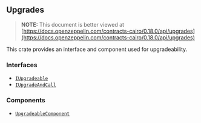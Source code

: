 ## Upgrades

> **NOTE:** This document is better viewed at [https://docs.openzeppelin.com/contracts-cairo/0.18.0/api/upgrades](https://docs.openzeppelin.com/contracts-cairo/0.18.0/api/upgrades)

This crate provides an interface and component used for upgradeability.

### Interfaces

- [`IUpgradeable`](https://docs.openzeppelin.com/contracts-cairo/0.18.0/api/upgrades#IUpgradeable)
- [`IUpgradeAndCall`](https://docs.openzeppelin.com/contracts-cairo/0.18.0/api/upgrades#IUpgradeAndCall)

### Components

- [`UpgradeableComponent`](https://docs.openzeppelin.com/contracts-cairo/0.18.0/api/upgrades#UpgradeableComponent)

